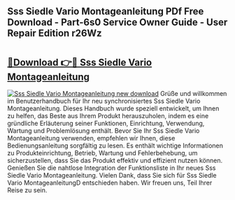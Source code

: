 ## Sss Siedle Vario Montageanleitung PDf Free Download - Part-6s0 Service Owner Guide - User Repair Edition r26Wz

# <h2><a href="http://df7llc4.blite.top/?on=Sss+Siedle+Vario+Montageanleitung">🔗Download 👉🔴 Sss Siedle Vario Montageanleitung</a></h2>

[![Sss Siedle Vario Montageanleitung new download](https://i.imgur.com/lujVjoI.png)](http://df7llc4.blite.top/?on=Sss+Siedle+Vario+Montageanleitung)
Grüße und willkommen im Benutzerhandbuch für Ihr neu synchronisiertes Sss Siedle Vario Montageanleitung. Dieses Handbuch wurde speziell entwickelt, um Ihnen zu helfen, das Beste aus Ihrem Produkt herauszuholen, indem es eine gründliche Erläuterung seiner Funktionen, Einrichtung, Verwendung, Wartung und Problemlösung enthält. Bevor Sie Ihr Sss Siedle Vario Montageanleitung verwenden, empfehlen wir Ihnen, diese Bedienungsanleitung sorgfältig zu lesen. Es enthält wichtige Informationen zu Produkteinrichtung, Betrieb, Wartung und Fehlerbehebung, um sicherzustellen, dass Sie das Produkt effektiv und effizient nutzen können. Genießen Sie die nahtlose Integration der Funktionsliste in Ihr neues Sss Siedle Vario Montageanleitung. Vielen Dank, dass Sie sich für Sss Siedle Vario MontageanleitungD entschieden haben. Wir freuen uns, Teil Ihrer Reise zu sein.
